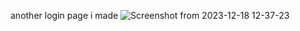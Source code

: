 another login page i made
![Screenshot from 2023-12-18 12-37-23](https://github.com/YugankDh/Web-Development/assets/147908064/582dd851-4650-4cb4-ad88-6fdf874a5413)
